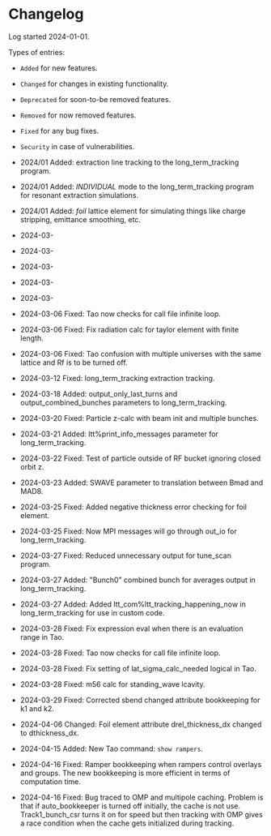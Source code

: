 # Changelog

Log started 2024-01-01.

Types of entries:
- `Added` for new features.
- `Changed` for changes in existing functionality.
- `Deprecated` for soon-to-be removed features.
- `Removed` for now removed features.
- `Fixed` for any bug fixes.
- `Security` in case of vulnerabilities.


- 2024/01 Added: extraction line tracking to the long_term_tracking program.

- 2024/01 Added: *INDIVIDUAL* mode to the long_term_tracking program for resonant extraction simulations.

- 2024/01 Added: *foil* lattice element for simulating things like charge stripping, emittance smoothing, etc.



- 2024-03-

- 2024-03-

- 2024-03-

- 2024-03-

- 2024-03-

- 2024-03-06 Fixed: Tao now checks for call file infinite loop.

- 2024-03-06 Fixed: Fix radiation calc for taylor element with finite length.

- 2024-03-06 Fixed: Tao confusion with multiple universes with the same lattice and Rf is to be turned off.

- 2024-03-12 Fixed: long_term_tracking extraction tracking. 

- 2024-03-18 Added: output_only_last_turns and output_combined_bunches parameters to long_term_tracking. 

- 2024-03-20 Fixed: Particle z-calc with beam init and multiple bunches. 

- 2024-03-21 Added: ltt%print_info_messages parameter for long_term_tracking.

- 2024-03-22 Fixed: Test of particle outside of RF bucket ignoring closed orbit z.

- 2024-03-23 Added: SWAVE parameter to translation between Bmad and MAD8.

- 2024-03-25 Fixed: Added negative thickness error checking for foil element.

- 2024-03-25 Fixed: Now MPI messages will go through out_io for long_term_tracking.

- 2024-03-27 Fixed:  Reduced unnecessary output for tune_scan program.

- 2024-03-27 Added: "Bunch0" combined bunch for averages output in long_term_tracking.

- 2024-03-27 Added: Added ltt_com%ltt_tracking_happening_now in long_term_tracking for use in custom code.

- 2024-03-28 Fixed: Fix expression eval when there is an evaluation range in Tao.

- 2024-03-28 Fixed: Tao now checks for call file infinite loop.

- 2024-03-28 Fixed: Fix setting of lat_sigma_calc_needed logical in Tao.

- 2024-03-28 Fixed: m56 calc for standing_wave lcavity.

- 2024-03-29 Fixed: Corrected sbend changed attribute bookkeeping for k1 and k2. 

- 2024-04-06 Changed: Foil element attribute drel_thickness_dx changed to dthickness_dx.

- 2024-04-15 Added: New Tao command: `show rampers`.

- 2024-04-16 Fixed: Ramper bookkeeping when rampers control overlays and groups. 
The new bookkeeping is more efficient in terms of computation time.

- 2024-04-16 Fixed: Bug traced to OMP and multipole caching. Problem is that if auto_bookkeeper is
turned off initially, the cache is not use. Track1_bunch_csr turns it on for speed but
then tracking with OMP gives a race condition when the cache gets initialized during tracking.

